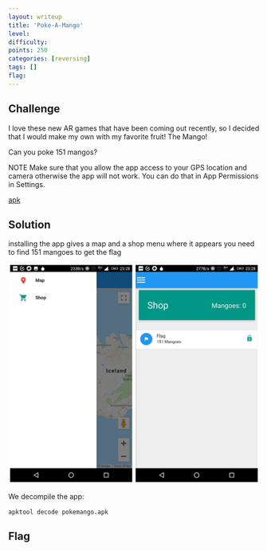 ```yaml
---
layout: writeup
title: 'Poke-A-Mango'
level:
difficulty:
points: 250
categories: [reversing]
tags: []
flag:
---
```

## Challenge

I love these new AR games that have been coming out recently, so I
decided that I would make my own with my favorite fruit! The Mango!

Can you poke 151 mangos?

NOTE Make sure that you allow the app access to your GPS location and
camera otherwise the app will not work. You can do that in App
Permissions in Settings.

[apk](writeupfiles/pokemango.apk)

## Solution

installing the app gives a map and a shop menu where it appears you need
to find 151 mangoes to get the flag

![](writeupfiles/pokemango.png)

We decompile the app:

    apktool decode pokemango.apk

## Flag



